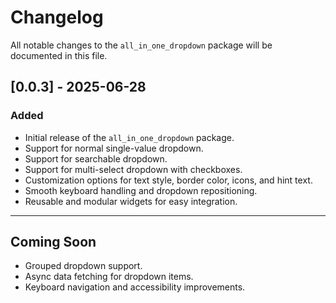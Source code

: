 # Changelog

All notable changes to the `all_in_one_dropdown` package will be documented in this file.

## [0.0.3] - 2025-06-28

### Added
- Initial release of the `all_in_one_dropdown` package.
- Support for normal single-value dropdown.
- Support for searchable dropdown.
- Support for multi-select dropdown with checkboxes.
- Customization options for text style, border color, icons, and hint text.
- Smooth keyboard handling and dropdown repositioning.
- Reusable and modular widgets for easy integration.

---

## Coming Soon
- Grouped dropdown support.
- Async data fetching for dropdown items.
- Keyboard navigation and accessibility improvements.
